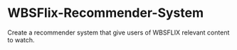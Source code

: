 # WBSFlix-Recommender-System
Create a recommender system that give users of WBSFLIX relevant content to watch.
